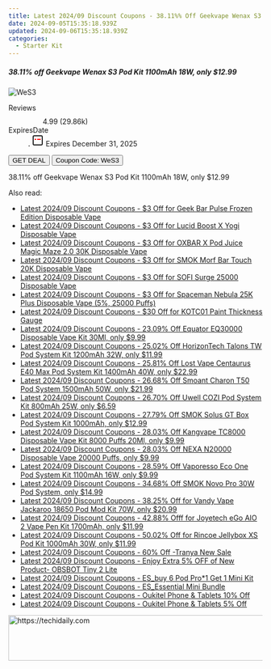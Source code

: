 ```yaml
---
title: Latest 2024/09 Discount Coupons - 38.11%% Off Geekvape Wenax S3 Pod Kit 1100mAh 18W, only $12.99
date: 2024-09-05T15:35:18.939Z
updated: 2024-09-06T15:35:18.939Z
categories:
  - Starter Kit
---
```



<div class="max-w-4xl mx-auto grid grid-cols-1 lg:max-w-5xl lg:gap-x-20 lg:grid-cols-2">
  <div class="relative p-3 col-start-1 row-start-1 flex flex-col-reverse rounded-lg bg-gradient-to-t from-black/75 via-black/0 sm:bg-none sm:row-start-2 sm:p-0 lg:row-start-1">
    <h5 class="mt-1 text-lg font-semibold text-white sm:text-slate-900 md:text-2xl dark:sm:text-white">38.11% off Geekvape Wenax S3 Pod Kit 1100mAh 18W, only $12.99</h5>
  </div>
  
  <div class="col-start-1 col-end-3 row-start-1 grid gap-4 sm:mb-6 sm:grid-cols-4 lg:col-start-2 lg:row-span-6 lg:row-end-6 lg:mb-0 lg:gap-6">
      <img src="https://static.shareasale.com/image/90958/deal/GeekvapeWenaxS3PodKit1100mAh18W.png" onClick="javascript:window.open(decodeURIComponent('https%3A%2F%2Fwww.shareasale.com%2Fu.cfm%3Fd%3D1055123%26m%3D90958%26u%3D4338022'), '_blank');void(0);" alt="WeS3" class="h-60 w-full rounded-lg object-cover sm:col-span-2 sm:h-52 lg:col-span-full" loading="lazy" />
    
  </div>
  <dl class="row-start-2 mt-4 flex items-center text-xs font-medium sm:row-start-3 sm:mt-1 md:mt-2.5 lg:row-start-2">
    <dt class="sr-only">Reviews</dt>
    <dd class="flex items-center text-indigo-600 dark:text-indigo-400">
      <svg width="24" height="24" fill="none" aria-hidden="true" class="mr-1 stroke-current dark:stroke-indigo-500">
        <path d="m12 5 2 5h5l-4 4 2.103 5L12 16l-5.103 3L9 14l-4-4h5l2-5Z" stroke-width="2" stroke-linecap="round" stroke-linejoin="round" />
      </svg>
      <span>4.99 <span class="font-normal text-slate-400">(29.86k)</span></span>
    </dd>
    <dt class="sr-only">ExpiresDate</dt>
    <dd class="flex items-center">
      <svg width="2" height="2" aria-hidden="true" fill="currentColor" class="mx-3 text-slate-300">
        <circle cx="1" cy="1" r="1" />
      </svg>
      <svg width="24" height="24" viewBox="0 0 24 24" fill="none" stroke="currentColor" stroke-width="2">
        <rect x="3" y="3" width="18" height="18" rx="2" fill="#fff" />
        <path d="M6 10L18 10" stroke="red" stroke-width="2" fill="none" />
        <path d="M10 6L10 18" stroke="#fff" stroke-width="2" fill="none" />
      </svg>
      Expires December 31, 2025    </dd>
  </dl>
  <div class="col-start-1 row-start-3 mt-4 self-center sm:col-start-2 sm:row-span-2 sm:row-start-2 sm:mt-0 lg:col-start-1 lg:row-start-3 lg:row-end-4 lg:mt-6">
    <button type="button" onClick="javascript:window.open(decodeURIComponent('https%3A%2F%2Fwww.shareasale.com%2Fu.cfm%3Fd%3D1055123%26m%3D90958%26u%3D4338022'), '_blank');void(0);" class="rounded-lg bg-red-600 px-3 py-2 text-sm font-medium leading-6 text-white">GET DEAL</button>
    <button type="button" onClick="javascript:window.open(decodeURIComponent('https%3A%2F%2Fwww.shareasale.com%2Fu.cfm%3Fd%3D1055123%26m%3D90958%26u%3D4338022'), '_blank');void(0);" class="border-dashed border-2 border-indigo-600 bg-green-100 text-sm leading-6 font-medium py-2 px-3 rounded-lg">Coupon Code: WeS3</button>
  </div>
  <p class="col-start-1 mt-4 text-sm leading-6 sm:col-span-2 lg:col-span-1 lg:row-start-4 lg:mt-6 dark:text-slate-400">
    38.11% off Geekvape Wenax S3 Pod Kit 1100mAh 18W, only $12.99 
  </p>
</div>
<span class="atpl-alsoreadstyle">Also read:</span>
<div><ul>
<li><a href="https://coupons.techidaily.com/coupon-1120262-share-59344-sale/"><u>Latest 2024/09 Discount Coupons - $3 Off for Geek Bar Pulse Frozen Edition Disposable Vape</u></a></li>
<li><a href="https://coupons.techidaily.com/coupon-1120267-share-59344-sale/"><u>Latest 2024/09 Discount Coupons - $3 Off for Lucid Boost X Yogi Disposable Vape</u></a></li>
<li><a href="https://coupons.techidaily.com/coupon-1120261-share-59344-sale/"><u>Latest 2024/09 Discount Coupons - $3 Off for OXBAR X Pod Juice Magic Maze 2.0 30K Disposable Vape</u></a></li>
<li><a href="https://coupons.techidaily.com/coupon-1120264-share-59344-sale/"><u>Latest 2024/09 Discount Coupons - $3 Off for SMOK Morf Bar Touch 20K Disposable Vape</u></a></li>
<li><a href="https://coupons.techidaily.com/coupon-1120266-share-59344-sale/"><u>Latest 2024/09 Discount Coupons - $3 Off for SOFI Surge 25000 Disposable Vape</u></a></li>
<li><a href="https://coupons.techidaily.com/coupon-1120263-share-59344-sale/"><u>Latest 2024/09 Discount Coupons - $3 Off for Spaceman Nebula 25K Plus Disposable Vape (5%, 25000 Puffs)</u></a></li>
<li><a href="https://coupons.techidaily.com/coupon-1119500-share-116593-sale/"><u>Latest 2024/09 Discount Coupons - $30 Off for KOTC01 Paint Thickness Gauge</u></a></li>
<li><a href="https://coupons.techidaily.com/coupon-1106530-share-90958-sale/"><u>Latest 2024/09 Discount Coupons - 23.09% Off Equator EQ30000 Disposable Vape Kit 30Ml, only $9.99</u></a></li>
<li><a href="https://coupons.techidaily.com/coupon-1119447-share-90958-sale/"><u>Latest 2024/09 Discount Coupons - 25.02% Off HorizonTech Talons TW Pod System Kit 1200mAh 32W, only $11.99</u></a></li>
<li><a href="https://coupons.techidaily.com/coupon-1120248-share-90958-sale/"><u>Latest 2024/09 Discount Coupons - 25.81% Off Lost Vape Centaurus E40 Max Pod System Kit 1400mAh 40W, only $22.99</u></a></li>
<li><a href="https://coupons.techidaily.com/coupon-1119450-share-90958-sale/"><u>Latest 2024/09 Discount Coupons - 26.68% Off Smoant Charon T50 Pod System 1500mAh 50W, only $21.99</u></a></li>
<li><a href="https://coupons.techidaily.com/coupon-1119449-share-90958-sale/"><u>Latest 2024/09 Discount Coupons - 26.70% Off Uwell COZI Pod System Kit 800mAh 25W, only $6.59</u></a></li>
<li><a href="https://coupons.techidaily.com/coupon-1119444-share-90958-sale/"><u>Latest 2024/09 Discount Coupons - 27.79% Off SMOK Solus GT Box Pod System Kit 1000mAh, only $12.99</u></a></li>
<li><a href="https://coupons.techidaily.com/coupon-1063588-share-90958-sale/"><u>Latest 2024/09 Discount Coupons - 28.03% Off Kangvape TC8000 Disposable Vape Kit 8000 Puffs 20Ml, only $9.99</u></a></li>
<li><a href="https://coupons.techidaily.com/coupon-1092628-share-90958-sale/"><u>Latest 2024/09 Discount Coupons - 28.03% Off NEXA N20000 Disposable Vape 20000 Puffs, only $9.99</u></a></li>
<li><a href="https://coupons.techidaily.com/coupon-1120246-share-90958-sale/"><u>Latest 2024/09 Discount Coupons - 28.59% Off Vaporesso Eco One Pod System Kit 1100mAh 16W, only $9.99</u></a></li>
<li><a href="https://coupons.techidaily.com/coupon-1081664-share-90958-sale/"><u>Latest 2024/09 Discount Coupons - 34.68% Off SMOK Novo Pro 30W Pod System, only $14.99</u></a></li>
<li><a href="https://coupons.techidaily.com/coupon-1056483-share-90958-sale/"><u>Latest 2024/09 Discount Coupons - 38.25% Off for Vandy Vape Jackaroo 18650 Pod Mod Kit 70W, only $20.99</u></a></li>
<li><a href="https://coupons.techidaily.com/coupon-1040487-share-90958-sale/"><u>Latest 2024/09 Discount Coupons - 42.88% Offf for Joyetech eGo AIO 2 Vape Pen Kit 1700mAh, only $11.99</u></a></li>
<li><a href="https://coupons.techidaily.com/coupon-983589-share-90958-sale/"><u>Latest 2024/09 Discount Coupons - 50.02% Off for Rincoe Jellybox XS Pod Kit 1000mAh 30W, only $11.99</u></a></li>
<li><a href="https://coupons.techidaily.com/coupon-1119770-share-93338-sale/"><u>Latest 2024/09 Discount Coupons - 60% Off -Tranya New Sale</u></a></li>
<li><a href="https://coupons.techidaily.com/coupon-1119441-share-114666-sale/"><u>Latest 2024/09 Discount Coupons - Enjoy Extra 5% OFF of New Product- OBSBOT Tiny 2 Lite</u></a></li>
<li><a href="https://coupons.techidaily.com/coupon-1120279-share-92020-sale/"><u>Latest 2024/09 Discount Coupons - ES_buy 6 Pod Pro*1 Get 1 Mini Kit</u></a></li>
<li><a href="https://coupons.techidaily.com/coupon-1120270-share-92020-sale/"><u>Latest 2024/09 Discount Coupons - ES_Essential Mini Bundle</u></a></li>
<li><a href="https://coupons.techidaily.com/coupon-1117276-share-128178-sale/"><u>Latest 2024/09 Discount Coupons - Oukitel Phone & Tablets 10% Off</u></a></li>
<li><a href="https://coupons.techidaily.com/coupon-1117275-share-128178-sale/"><u>Latest 2024/09 Discount Coupons - Oukitel Phone & Tablets 5% Off</u></a></li>
</ul></div>

<ins class="adsbygoogle"
      style="display:block"
      data-ad-client="ca-pub-7571918770474297"
      data-ad-slot="8358498916"
      data-ad-format="auto"
      data-full-width-responsive="true"></ins>
<!-- affiliate ads begin -->
<a href="https://appsumo.8odi.net/c/5597632/2123730/7443" target="_top" id="2123730">
  <img src="//a.impactradius-go.com/display-ad/7443-2123730" border="0" alt="https://techidaily.com" width="728" height="90"/>
</a>
<img height="0" width="0" src="https://appsumo.8odi.net/i/5597632/2123730/7443" style="position:absolute;visibility:hidden;" border="0" />
<!-- affiliate ads end -->